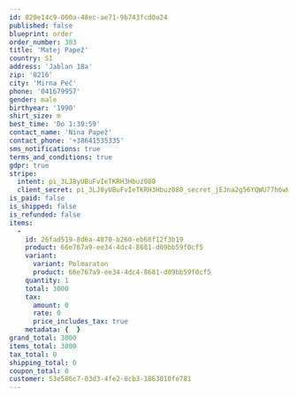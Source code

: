 ```yaml
---
id: 820e14c9-000a-48ec-ae71-9b743fcd0a24
published: false
blueprint: order
order_number: 303
title: 'Matej Papež'
country: SI
address: 'Jablan 18a'
zip: '8216'
city: 'Mirna Peč'
phone: '041679957'
gender: male
birthyear: '1990'
shirt_size: m
best_time: 'Do 1:39:59'
contact_name: 'Nina Papež'
contact_phone: '+38641535335'
sms_notifications: true
terms_and_conditions: true
gdpr: true
stripe:
  intent: pi_3LJ8yUBuFvIeTKRH3Hbuz080
  client_secret: pi_3LJ8yUBuFvIeTKRH3Hbuz080_secret_jEJna2g56YQWU77h6wKn6m2Pu
is_paid: false
is_shipped: false
is_refunded: false
items:
  -
    id: 26fad519-8d6a-4870-b260-eb68f12f3b19
    product: 66e767a9-ee34-4dc4-8681-d09bb59f0cf5
    variant:
      variant: Polmaraton
      product: 66e767a9-ee34-4dc4-8681-d09bb59f0cf5
    quantity: 1
    total: 3000
    tax:
      amount: 0
      rate: 0
      price_includes_tax: true
    metadata: {  }
grand_total: 3000
items_total: 3000
tax_total: 0
shipping_total: 0
coupon_total: 0
customer: 53e586c7-03d3-4fe2-8cb3-1863010fe781
---
```

